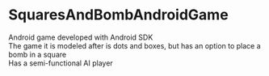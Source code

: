 # SquaresAndBombAndroidGame

Android game developed with Android SDK  
The game it is modeled after is dots and boxes, but has an option to place a bomb in a square  
Has a semi-functional AI player
